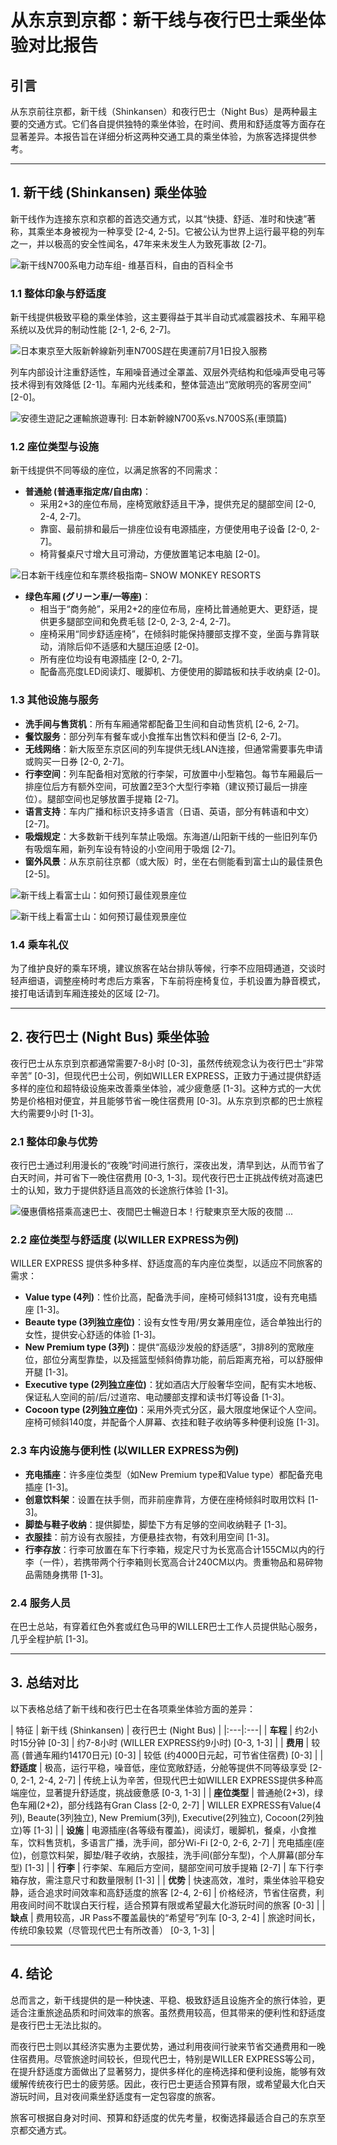 # 从东京到京都：新干线与夜行巴士乘坐体验对比报告

## 引言

从东京前往京都，新干线（Shinkansen）和夜行巴士（Night Bus）是两种最主要的交通方式。它们各自提供独特的乘坐体验，在时间、费用和舒适度等方面存在显著差异。本报告旨在详细分析这两种交通工具的乘坐体验，为旅客选择提供参考。

---

## 1. 新干线 (Shinkansen) 乘坐体验

新干线作为连接东京和京都的首选交通方式，以其“快捷、舒适、准时和快速”著称，其乘坐本身被视为一种享受 [2-4, 2-5]。它被公认为世界上运行最平稳的列车之一，并以极高的安全性闻名，47年来未发生人为致死事故 [2-7]。

![新干线N700系电力动车组- 维基百科，自由的百科全书](https://upload.wikimedia.org/wikipedia/commons/9/91/Series-N700A-X38.jpg)

### 1.1 整体印象与舒适度

新干线提供极致平稳的乘坐体验，这主要得益于其半自动式减震器技术、车厢平稳系统以及优异的制动性能 [2-1, 2-6, 2-7]。

![日本東京至大阪新幹線新列車N700S趕在奧運前7月1日投入服務](https://cdn.hk01.com/di/media/images/cis/5e11a8dbfd5cc31c9c2b906b.jpg/6wCe72d-umJiD7QJFOdgFb-LhMkpJdqTpXH7xqVx-8Y?v=w1920)

列车内部设计注重舒适性，车厢噪音通过全罩盖、双层外壳结构和低噪声受电弓等技术得到有效降低 [2-1]。车厢内光线柔和，整体营造出“宽敞明亮的客房空间” [2-0]。

![安德生遊記之運輸旅遊專刊: 日本新幹線N700系vs.N700S系(車頭篇)](https://blogger.googleusercontent.com/img/b/R29vZ2xl/AVvXsEj91uP5OHcXFWrHAZq8SOfkpAvHjoC_THgLRBZA6JqvvLG00kC5mbqYh-cIUzW_cP-Eod8Kk7wmQKywVukDNPVy3Xryr_-dPpuTCQNZg8-7f-7FhbDZYm8OiVAmVfNPrHm7qSJEWHsCgrP6MiOwz0XEifBE1BuB3FjhWNiWselF9RYhzSbq5Gi3iL3WIg/s3434/IMG_4811.jpeg)

### 1.2 座位类型与设施

新干线提供不同等级的座位，以满足旅客的不同需求：

*   **普通舱 (普通車指定席/自由席)**：
    *   采用2+3的座位布局，座椅宽敞舒适且干净，提供充足的腿部空间 [2-0, 2-4, 2-7]。
    *   靠窗、最前排和最后一排座位设有电源插座，方便使用电子设备 [2-0, 2-7]。
    *   椅背餐桌尺寸增大且可滑动，方便放置笔记本电脑 [2-0]。

![日本新干线座位和车票终极指南– SNOW MONKEY RESORTS](https://www.snowmonkeyresorts.com/wp-content/uploads/2022/03/3942308_m-1.jpg)

*   **绿色车厢 (グリーン車/一等座)**：
    *   相当于“商务舱”，采用2+2的座位布局，座椅比普通舱更大、更舒适，提供更多腿部空间和免费毛毯 [2-0, 2-3, 2-4, 2-7]。
    *   座椅采用“同步舒适座椅”，在倾斜时能保持腰部支撑不变，坐面与靠背联动，消除后仰不适感和大腿压迫感 [2-0]。
    *   所有座位均设有电源插座 [2-0, 2-7]。
    *   配备高亮度LED阅读灯、暖脚机、方便使用的脚踏板和扶手收纳桌 [2-0]。

### 1.3 其他设施与服务

*   **洗手间与售货机**：所有车厢通常都配备卫生间和自动售货机 [2-6, 2-7]。
*   **餐饮服务**：部分列车有餐车或小食推车出售饮料和便当 [2-6, 2-7]。
*   **无线网络**：新大阪至东京区间的列车提供无线LAN连接，但通常需要事先申请或购买一日券 [2-0, 2-7]。
*   **行李空间**：列车配备相对宽敞的行李架，可放置中小型箱包。每节车厢最后一排座位后方有额外空间，可放置2至3个大型行李箱（建议预订最后一排座位）。腿部空间也足够放置手提箱 [2-7]。
*   **语言支持**：车内广播和标识支持多语言（日语、英语，部分有韩语和中文） [2-7]。
*   **吸烟规定**：大多数新干线列车禁止吸烟。东海道/山阳新干线的一些旧列车仍有吸烟车厢，新列车设有特设的小空间用于吸烟 [2-7]。
*   **窗外风景**：从东京前往京都（或大阪）时，坐在右侧能看到富士山的最佳景色 [2-5]。

![新干线上看富士山：如何预订最佳观景座位](https://wy-static.wenxiaobai.com/aigc-online/delogo_4353409b-ed44-40ce-b17c-9c8b93334471.webp)

![新干线上看富士山：如何预订最佳观景座位](https://wy-static.wenxiaobai.com/aigc-online/ec585ef8-21f7-4dde-9cfb-f2ece26bab31.webp)

### 1.4 乘车礼仪

为了维护良好的乘车环境，建议旅客在站台排队等候，行李不应阻碍通道，交谈时轻声细语，调整座椅时考虑后方乘客，下车前将座椅复位，手机设置为静音模式，接打电话请到车厢连接处的区域 [2-7]。

---

## 2. 夜行巴士 (Night Bus) 乘坐体验

夜行巴士从东京到京都通常需要7-8小时 [0-3]，虽然传统观念认为夜行巴士“非常辛苦” [0-3]，但现代巴士公司，例如WILLER EXPRESS，正致力于通过提供舒适多样的座位和超特级设施来改善乘坐体验，减少疲惫感 [1-3]。这种方式的一大优势是价格相对便宜，并且能够节省一晚住宿费用 [0-3]。从东京到京都的巴士旅程大约需要9小时 [1-3]。

### 2.1 整体印象与优势

夜行巴士通过利用漫长的“夜晚”时间进行旅行，深夜出发，清早到达，从而节省了白天时间，并可省下一晚住宿费用 [0-3, 1-3]。现代夜行巴士正挑战传统对高速巴士的认知，致力于提供舒适且高效的长途旅行体验 [1-3]。

![優惠價格搭乘高速巴士、夜間巴士暢遊日本！行駛東京至大阪的夜間 ...](https://content.fun-japan.jp/renewal-prod/cms/articles/content/WillerCollagejpg_2023-07-07-05-01-38.jpg)

### 2.2 座位类型与舒适度 (以WILLER EXPRESS为例)

WILLER EXPRESS 提供多种多样、舒适度高的车内座位类型，以适应不同旅客的需求：

*   **Value type (4列)**：性价比高，配备洗手间，座椅可倾斜131度，设有充电插座 [1-3]。
*   **Beaute type (3列独立座位)**：设有女性专用/男女兼用座位，适合单独出行的女性，提供安心舒适的体验 [1-3]。
*   **New Premium type (3列)**：提供“高级沙发般的舒适感”，3排8列的宽敞座位，部位分离型靠垫，以及摇篮型倾斜倚靠功能，前后距离充裕，可以舒服伸开腿 [1-3]。
*   **Executive type (2列独立座位)**：犹如酒店大厅般奢华空间，配有实木地板、保证私人空间的前/后/过道帘、电动腰部支撑和读书灯等设备 [1-3]。
*   **Cocoon type (2列独立座位)**：采用外壳式分区，最大限度地保证个人空间。座椅可倾斜140度，并配备个人屏幕、衣挂和鞋子收纳等多种便利设施 [1-3]。

### 2.3 车内设施与便利性 (以WILLER EXPRESS为例)

*   **充电插座**：许多座位类型（如New Premium type和Value type）都配备充电插座 [1-3]。
*   **创意饮料架**：设置在扶手侧，而非前座靠背，方便在座椅倾斜时取用饮料 [1-3]。
*   **脚垫与鞋子收纳**：提供脚垫，脚垫下方有足够的空间收纳鞋子 [1-3]。
*   **衣服挂**：前方设有衣服挂，方便悬挂衣物，有效利用空间 [1-3]。
*   **行李存放**：行李可放置在车下行李箱，规定尺寸为长宽高合计155CM以内的行李（一件），若携带两个行李箱则长宽高合计240CM以内。贵重物品和易碎物品需随身携带 [1-3]。

### 2.4 服务人员

在巴士总站，有穿着红色外套或红色马甲的WILLER巴士工作人员提供贴心服务，几乎全程护航 [1-3]。

---

## 3. 总结对比

以下表格总结了新干线和夜行巴士在各项乘坐体验方面的差异：

| 特征 | 新干线 (Shinkansen) | 夜行巴士 (Night Bus) |
|:---|:---|
| **车程** | 约2小时15分钟 [0-3] | 约7-8小时 (WILLER EXPRESS约9小时) [0-3, 1-3] |
| **费用** | 较高 (普通车厢约14170日元) [0-3] | 较低 (约4000日元起，可节省住宿费) [0-3] |
| **舒适度** | 极高，运行平稳，噪音低，座位宽敞舒适，分舱等提供不同等级享受 [2-0, 2-1, 2-4, 2-7] | 传统上认为辛苦，但现代巴士如WILLER EXPRESS提供多种高端座位，显著提升舒适度，挑战疲惫感 [0-3, 1-3] |
| **座位类型** | 普通舱(2+3)，绿色车厢(2+2)，部分线路有Gran Class [2-0, 2-7] | WILLER EXPRESS有Value(4列), Beaute(3列独立), New Premium(3列), Executive(2列独立), Cocoon(2列独立)等 [1-3] |
| **设施** | 电源插座(各等级有覆盖)，阅读灯，暖脚机，餐桌，小食推车，饮料售货机，多语言广播，洗手间，部分Wi-Fi [2-0, 2-6, 2-7] | 充电插座(座位)，创意饮料架，脚垫/鞋子收纳，衣服挂，洗手间(部分车型)，个人屏幕(部分车型) [1-3] |
| **行李** | 行李架、车厢后方空间，腿部空间可放手提箱 [2-7] | 车下行李箱存放，需注意尺寸和数量限制 [1-3] |
| **优势** | 快速高效，准时，乘坐体验平稳安静，适合追求时间效率和高舒适度的旅客 [2-4, 2-6] | 价格经济，节省住宿费，利用夜间时间不耽误白天行程，适合预算有限或希望最大化游玩时间的旅客 [0-3] |
| **缺点** | 费用较高，JR Pass不覆盖最快的“希望号”列车 [0-3, 2-4] | 旅途时间长，传统印象较累（尽管现代巴士有所改善） [0-3, 1-3] |

---

## 4. 结论

总而言之，新干线提供的是一种快速、平稳、极致舒适且设施齐全的旅行体验，更适合注重旅途品质和时间效率的旅客。虽然费用较高，但其带来的便利性和舒适度是夜行巴士无法比拟的。

而夜行巴士则以其经济实惠为主要优势，通过利用夜间行驶来节省交通费用和一晚住宿费用。尽管旅途时间较长，但现代巴士，特别是WILLER EXPRESS等公司，在提升舒适度方面做出了显著努力，提供多样化的座椅选择和便利设施，能够有效缓解传统夜行巴士的疲劳感。因此，夜行巴士更适合预算有限，或希望最大化白天游玩时间，且对夜间乘坐舒适度有一定包容度的旅客。

旅客可根据自身对时间、预算和舒适度的优先考量，权衡选择最适合自己的东京至京都交通方式。